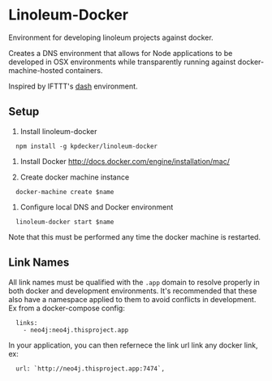# Linoleum-Docker

Environment for developing linoleum projects against docker.

Creates a DNS environment that allows for Node applications to be developed in OSX environments while transparently running against docker-machine-hosted containers. 

Inspired by IFTTT's [dash](https://github.com/IFTTT/dash) environment.

## Setup

1. Install linoleum-docker

  ```
    npm install -g kpdecker/linoleum-docker
  ```

1. Install Docker
  http://docs.docker.com/engine/installation/mac/

1. Create docker machine instance

  ```
    docker-machine create $name
  ```

1. Configure local DNS and Docker environment

  ```
    linoleum-docker start $name
  ```

  Note that this must be performed any time the docker machine is restarted.

## Link Names

All link names must be qualified with the `.app` domain to resolve properly in both docker and development environments. It's recommended that these also have a namespace applied to them to avoid conflicts in development. Ex from a docker-compose config:

```
  links:
    - neo4j:neo4j.thisproject.app
```

In your application, you can then refernece the link url link any docker link, ex:

```
  url: `http://neo4j.thisproject.app:7474`,
```
